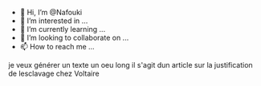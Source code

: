 - 👋 Hi, I’m @Nafouki
- 👀 I’m interested in ...
- 🌱 I’m currently learning ...
- 💞️ I’m looking to collaborate on ...
- 📫 How to reach me ...

<!---
Nafouki/Nafouki is a ✨ special ✨ repository because its `README.md` (this file) appears on your GitHub profile.
You can click the Preview link to take a look at your changes.
--->
je veux générer un texte un oeu long 
il s'agit dun article sur la justification de lesclavage chez Voltaire
